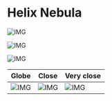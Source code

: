 # Helix Nebula
![IMG](/home/lcv/Dropbox/AstroPhotography/Imaging/Original/Helix_Nebula.jpg)



![IMG](/home/lcv/Dropbox/AstroPhotography/Imaging/Grayscale/Helix_Nebula.jpg)

![IMG](/home/lcv/Dropbox/AstroPhotography/Imaging/Annotated/Helix_Nebula_Annotated.jpg)

| Globe | Close | Very close |
| ----- | ----- | ----- |
|![IMG](/home/lcv/Dropbox/AstroPhotography/Imaging/Annotated/Helix_Nebula_Globe.jpg) |![IMG](/home/lcv/Dropbox/AstroPhotography/Imaging/Annotated/Helix_Nebula_Close.jpg) |![IMG](/home/lcv/Dropbox/AstroPhotography/Imaging/Annotated/Helix_Nebula_Closer.jpg) |